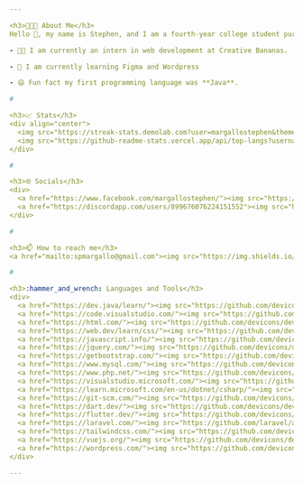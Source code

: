 ```yaml
---

<h3>🧑🏻‍💼 About Me</h3>
Hello 👋, my name is Stephen, and I am a fourth-year college student pursuing a Bachelor of Science in Information Technology at the University of Cabuyao. 

- 👨‍💻 I am currently an intern in web development at Creative Bananas.

- 📖 I am currently learning Figma and Wordpress

- 😄 Fun fact my first programming language was **Java**.

#

<h3>📈 Stats</h3>
<div align="center">
  <img src="https://streak-stats.demolab.com?user=margallostephen&theme=shades-of-purple&card_width=500" height="150"/>
  <img src="https://github-readme-stats.vercel.app/api/top-langs?username=margallostephen&layout=compact&theme=shades-of-purple&card_width=420" height="150"/>
</div>

#

<h3>🌐 Socials</h3>
<div>
  <a href="https://www.facebook.com/margallostephen/"><img src="https://img.shields.io/static/v1?message=Facebook&logo=Facebook&label=&color=1e90ff&logoColor=white&labelColor=&style=for-the-badge" height="35" alt="facebook logo" /></a>
  <a href="https://discordapp.com/users/899676076224151552"><img src="https://img.shields.io/static/v1?message=Discord&logo=discord&label=&color=7289DA&logoColor=white&labelColor=&style=for-the-badge" height="35" alt="discord logo" /></a>
</div>

#

<h3>📫 How to reach me</h3>
<a href="mailto:spmargallo@gmail.com"><img src="https://img.shields.io/static/v1?message=Gmail&logo=gmail&label=&color=D14836&logoColor=white&labelColor=&style=for-the-badge" height="35" alt="gmail logo" /></a>

#

<h3>:hammer_and_wrench: Languages and Tools</h3>
<div>
  <a href="https://dev.java/learn/"><img src="https://github.com/devicons/devicon/blob/master/icons/java/java-original.svg" title="Java" alt="Java" width="40" height="40"/></a>&nbsp;
  <a href="https://code.visualstudio.com/"><img src="https://github.com/devicons/devicon/blob/master/icons/vscode/vscode-original.svg" title="Visual Studio Code" alt="Visual Studio Code" width="40" height="40"/></a>&nbsp;
  <a href="https://html.com/"><img src="https://github.com/devicons/devicon/blob/master/icons/html5/html5-original.svg" title="HTML5" alt="HTML5" width="40" height="40"/></a>&nbsp;
  <a href="https://web.dev/learn/css/"><img src="https://github.com/devicons/devicon/blob/master/icons/css3/css3-original.svg" title="CSS" alt="CSS" width="40" height="40"/></a>&nbsp;
  <a href="https://javascript.info/"><img src="https://github.com/devicons/devicon/blob/master/icons/javascript/javascript-original.svg" title="Javascript" alt="Javascript" width="40" height="40"/></a>&nbsp;
  <a href="https://jquery.com/"><img src="https://github.com/devicons/devicon/blob/master/icons/jquery/jquery-original.svg" title="Jquery" alt="Jquery" width="40" height="40"/></a>&nbsp;
  <a href="https://getbootstrap.com/"><img src="https://github.com/devicons/devicon/blob/master/icons/bootstrap/bootstrap-original.svg" title="Bootstrap" alt="Bootstrap" width="40" height="40"/></a>&nbsp;
  <a href="https://www.mysql.com/"><img src="https://github.com/devicons/devicon/blob/master/icons/mysql/mysql-original.svg" title="MySQL" alt="MySQL" width="40" height="40"/></a>&nbsp;
  <a href="https://www.php.net/"><img src="https://github.com/devicons/devicon/blob/master/icons/php/php-original.svg" title="PHP" alt="PHP" width="40" height="40"/></a>&nbsp;
  <a href="https://visualstudio.microsoft.com/"><img src="https://github.com/devicons/devicon/blob/master/icons/visualstudio/visualstudio-plain.svg" title="Visual Studio" alt="Visual Studio" width="40" height="40"/></a>&nbsp;
  <a href="https://learn.microsoft.com/en-us/dotnet/csharp/"><img src="https://github.com/devicons/devicon/blob/master/icons/csharp/csharp-original.svg" title="C#" alt="C#" width="40" height="40"/></a>&nbsp;
  <a href="https://git-scm.com/"><img src="https://github.com/devicons/devicon/blob/master/icons/git/git-original.svg" title="Git" alt="Git" width="40" height="40"/></a>&nbsp;
  <a href="https://dart.dev/"><img src="https://github.com/devicons/devicon/blob/master/icons/dart/dart-original.svg" title="Dart" alt="Dart" width="40" height="40"/></a>&nbsp;
  <a href="https://flutter.dev/"><img src="https://github.com/devicons/devicon/blob/master/icons/flutter/flutter-original.svg" title="Flutter" alt="Flutter" width="40" height="40"/></a>&nbsp;
  <a href="https://laravel.com/"><img src="https://github.com/laravel/art/blob/master/laravel-logo.png" title="Laravel" alt="Laravel" width="40" height="40"/></a>&nbsp;
  <a href="https://tailwindcss.com/"><img src="https://github.com/devicons/devicon/blob/master/icons/tailwindcss/tailwindcss-original.svg" title="Tailwind" alt="Tailwind" width="40" height="40"/></a>&nbsp;
  <a href="https://vuejs.org/"><img src="https://github.com/devicons/devicon/blob/master/icons/vuejs/vuejs-original.svg" title="Vue JS" alt="Vue JS" width="40" height="40"/></a>&nbsp;
  <a href="https://wordpress.com/"><img src="https://github.com/devicons/devicon/blob/master/icons/wordpress/wordpress-plain.svg" title="Wordpress" alt="Wordpress" width="40" height="40"/></a>&nbsp;
</div>

---
```

